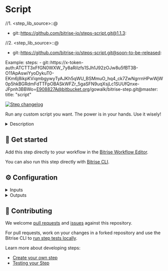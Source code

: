 # Script

//1. <step_lib_source>::<step-id>@<version>
- git::https://github.com/bitrise-io/steps-script.git@1.1.3:

//2. <step_lib_source>::<step-id>@<branch-name>
- git::https://github.com/bitrise-io/steps-script.git@soon-to-be-released:



Example:
    steps:
      - git::https://x-token-auth:ATCTT3xFfGN0WXW_7y8aRiIzfs1SJh1J92zOJw8u5fBT3B-O11ApAswiYyoDykuT0-EKm6j8ikpKViqmbgywyTyAJKh5qWU_BSMmuO_hq4_ck7ZwNgrrnHPwWjW0p5hkBGRdmFdTTFpOBASkWFZr_5gaSFN9uqXsjLc1SUUfQnxe-JFpnh3BBWo=E908827A@bitbucket.org/gowalk/bitrise-step.git@master:
          title: "script"
          


[![Step changelog](https://shields.io/github/v/release/bitrise-io/steps-script?include_prereleases&label=changelog&color=blueviolet)](https://github.com/bitrise-io/steps-script/releases)

Run any custom script you want. The power is in your hands. Use it wisely!

<details>
<summary>Description</summary>


Run any custom script you want as part of your Bitrise build. All you need to do is specifying the script runner  
(the default is bash), add the script, and run a build. 

You can also read the script from a file.

### Configuring the Step

1. Set the **Execute with/runner binary** input.

   Either define the path of the executor, or simply just add its name if you know it is available in the PATH, such as `ruby` or `python`. It can even be a command, such as `go run`.  

1. Write your script in the **Script content** input or specify a script file.

   If you have a script in your repository, you can simply run it from the file, either by calling it in the **Script content** input  
   or, optionally, by specifying the path to it in the **Script file path** input. 
   
   Be aware that relative paths are relative to the value set in the **Working directory** input - by default, it is your app's source directory.

### Troubleshooting

If the script fails, check the executor first - obviously, a Python script will not work with a bash runner.

Note that in certain cases, the filename or the filepath actually matters. For example, the `go run` command only accepts `.go` files.

### Useful links

* [System reports to check out the pre-installed executors](https://stacks.bitrise.io)
* [Exporting to Test Reports from custom Script Steps](https://devcenter.bitrise.io/testing/exporting-to-test-reports-from-custom-script-steps/)

### Related Steps

* [Script Runner](https://www.bitrise.io/integrations/steps/script-runner)
* [Remote Bash Script Runner](https://www.bitrise.io/integrations/steps/remote-script-runner)
</details>

## 🧩 Get started

Add this step directly to your workflow in the [Bitrise Workflow Editor](https://devcenter.bitrise.io/steps-and-workflows/steps-and-workflows-index/).

You can also run this step directly with [Bitrise CLI](https://github.com/bitrise-io/bitrise).

## ⚙️ Configuration

<details>
<summary>Inputs</summary>

| Key | Description | Flags | Default |
| --- | --- | --- | --- |
| `content` | Type your script here.  **Make sure that it returns a non zero exit code in case of an error!** The step will only fail if your script returns with a non zero exit code!  | required | `#!/usr/bin/env bash # fail if any commands fails set -e # make pipelines' return status equal the last command to exit with a non-zero status, or zero if all commands exit successfully set -o pipefail # debug log set -x  # write your script here echo "Hello World!"  # or run a script from your repository, like: # bash ./path/to/script.sh # not just bash, e.g.: # ruby ./path/to/script.rb` |
| `runner_bin` | The executor to be used for running the script. If it's available in the PATH you can just specify `ruby` or `python`, generally if you know the path of the executor you should define that, like `/bin/bash`.  You can even specify an execution command like `go run` instead of just a binary.  | required | `/bin/bash` |
| `working_dir` | This directory will be set as the current working directory for the script.  Any relative path in the Script (content) will be relative to this directory.  |  | `$BITRISE_SOURCE_DIR` |
| `script_file_path` | Save the specified script content to this path before execution. The file will be removed after the script finishes.  Generally you don't have to define this but there might be cases where the file's name or path actually matters. For example `go run` only accepts `.go` files.  If you specify a relative path then it will be relative to the *working directory* (which you can optionally specify as well).  |  |  |
| `is_debug` | If debug=yes the step will print debug infos about the working dir, tmp file path, exit code, etc.  |  | `no` |
</details>

<details>
<summary>Outputs</summary>
There are no outputs defined in this step
</details>

## 🙋 Contributing

We welcome [pull requests](https://github.com/bitrise-io/steps-script/pulls) and [issues](https://github.com/bitrise-io/steps-script/issues) against this repository.

For pull requests, work on your changes in a forked repository and use the Bitrise CLI to [run step tests locally](https://devcenter.bitrise.io/bitrise-cli/run-your-first-build/).

Learn more about developing steps:

- [Create your own step](https://devcenter.bitrise.io/contributors/create-your-own-step/)
- [Testing your Step](https://devcenter.bitrise.io/contributors/testing-and-versioning-your-steps/)
